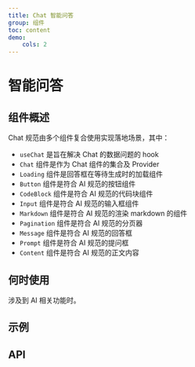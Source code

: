 ```yaml
---
title: Chat 智能问答
group: 组件
toc: content
demo:
    cols: 2
---
```


# 智能问答

## 组件概述

Chat 规范由多个组件复合使用实现落地场景，其中：

-   `useChat` 是旨在解决 Chat 的数据问题的 hook
-   `Chat` 组件是作为 Chat 组件的集合及 Provider
-   `Loading` 组件是回答框在等待生成时的加载组件
-   `Button` 组件是符合 AI 规范的按钮组件
-   `CodeBlock` 组件是符合 AI 规范的代码块组件
-   `Input` 组件是符合 AI 规范的输入框组件
-   `Markdown` 组件是符合 AI 规范的渲染 markdown 的组件
-   `Pagination` 组件是符合 AI 规范的分页器
-   `Message` 组件是符合 AI 规范的回答框
-   `Prompt` 组件是符合 AI 规范的提问框
-   `Content` 组件是符合 AI 规范的正文内容

## 何时使用

涉及到 AI 相关功能时。

## 示例

<code src="./demos/basic.tsx" title="基本使用"></code>
<code src="./demos/global-state/index.tsx" title="Chat 数据持久化" description="（不推荐）将相关数据持久化入上层组件"></code>

## API
